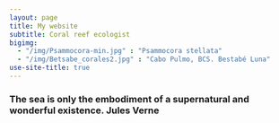```yaml
---
layout: page
title: My website
subtitle: Coral reef ecologist
bigimg:  
  - "/img/Psammocora-min.jpg" : "Psammocora stellata"
  - "/img/Betsabe_corales2.jpg" : "Cabo Pulmo, BCS. Bestabé Luna"
use-site-title: true
---
```


### The sea is only the embodiment of a supernatural and wonderful existence.   Jules Verne

